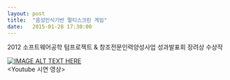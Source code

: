 ```yaml
---
layout: post
title:  "음성인식기반 멀티스크린 게임"
date:   2015-01-28 17:30:00
---
```

2012 소프트웨어공학 텀프로젝트 & 창조전문인력양성사업 성과발표회 장려상 수상작

[![IMAGE ALT TEXT HERE](http://img.youtube.com/vi/QSeypZo9Fgc/0.jpg)](http://www.youtube.com/watch?v=QSeypZo9Fgc)
<br>\<Youtube 시연 영상\>

